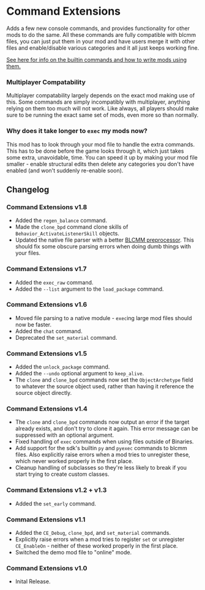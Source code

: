 # Command Extensions
Adds a few new console commands, and provides functionality for other mods to do the same. All these
commands are fully compatible with blcmm files, you can just put them in your mod and have users
merge it with other files and enable/disable various categories and it all just keeps working fine.

[See here for info on the builtin commands and how to write mods using them.](Writing-Mods.md)

### Multiplayer Compatability
Multiplayer compatability largely depends on the exact mod making use of this. Some commands are
simply incompatibly with multiplayer, anything relying on them too much will not work. Like always,
all players should make sure to be running the exact same set of mods, even more so than normally.

### Why does it take longer to `exec` my mods now?
This mod has to look through your mod file to handle the extra commands. This has to be done before
the game looks through it, which just takes some extra, unavoidable, time. You can speed it up by
making your mod file smaller - enable structural edits then delete any categories you don't have
enabled (and won't suddenly re-enable soon).

## Changelog

### Command Extensions v1.8
- Added the `regen_balance` command.
- Made the `clone_bpd` command clone skills of `Behavior_ActivateListenerSkill` objects.
- Updated the native file parser with a better [BLCMM preprocessor](https://github.com/apple1417/blcmm-parsing).
  This should fix some obscure parsing errors when doing dumb things with your files.

### Command Extensions v1.7
- Added the `exec_raw` command.
- Added the `--list` argument to the `load_package` command.

### Command Extensions v1.6
- Moved file parsing to a native module - `exec`ing large mod files should now be faster.
- Added the `chat` command.
- Deprecated the `set_material` command.

### Command Extensions v1.5
- Added the `unlock_package` command.
- Added the `--undo` optional argument to `keep_alive`.
- The `clone` and `clone_bpd` commands now set the `ObjectArchetype` field to whatever the source
  object used, rather than having it reference the source object directly.

### Command Extensions v1.4
- The `clone` and `clone_bpd` commands now output an error if the target already exists, and don't
  try to clone it again. This error message can be suppressed with an optional argument.
- Fixed handling of `exec` commands when using files outside of Binaries.
- Add support for the sdk's builtin `py` and `pyexec` commands to blcmm files. Also explicitly raise
  errors when a mod tries to unregister these, which never worked properly in the first place.
- Cleanup handling of subclasses so they're less likely to break if you start trying to create
  custom classes.

### Command Extensions v1.2 + v1.3
- Added the `set_early` command.

### Command Extensions v1.1
- Added the `CE_Debug`, `clone_bpd`, and `set_material` commands.
- Explicitly raise errors when a mod tries to register `set` or unregister `CE_EnableOn` - neither
  of these worked properly in the first place.
- Switched the demo mod file to "online" mode.

### Command Extensions v1.0
- Inital Release.
